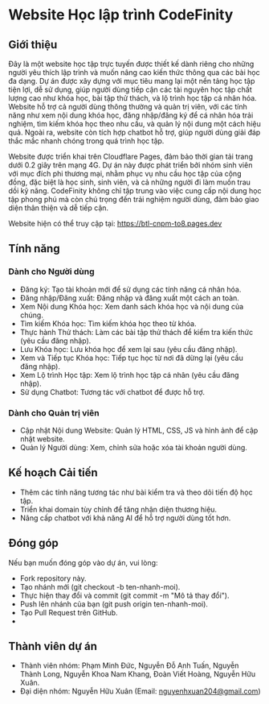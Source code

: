 # Website Học lập trình CodeFinity

## Giới thiệu

Đây là một website học tập trực tuyến được thiết kế dành riêng cho những người yêu thích lập trình và muốn nâng cao kiến thức thông qua các bài học đa dạng. Dự án được xây dựng với mục tiêu mang lại một nền tảng học tập tiện lợi, dễ sử dụng, giúp người dùng tiếp cận các tài nguyên học tập chất lượng cao như khóa học, bài tập thử thách, và lộ trình học tập cá nhân hóa. Website hỗ trợ cả người dùng thông thường và quản trị viên, với các tính năng như xem nội dung khóa học, đăng nhập/đăng ký để cá nhân hóa trải nghiệm, tìm kiếm khóa học theo nhu cầu, và quản lý nội dung một cách hiệu quả. Ngoài ra, website còn tích hợp chatbot hỗ trợ, giúp người dùng giải đáp thắc mắc nhanh chóng trong quá trình học tập.

Website được triển khai trên Cloudflare Pages, đảm bảo thời gian tải trang dưới 0.2 giây trên mạng 4G. Dự án này được phát triển bởi nhóm sinh viên với mục đích phi thương mại, nhằm phục vụ nhu cầu học tập của cộng đồng, đặc biệt là học sinh, sinh viên, và cả những người đi làm muốn trau dồi kỹ năng. CodeFinity không chỉ tập trung vào việc cung cấp nội dung học tập phong phú mà còn chú trọng đến trải nghiệm người dùng, đảm bảo giao diện thân thiện và dễ tiếp cận.

Website hiện có thể truy cập tại: https://btl-cnpm-to8.pages.dev

## Tính năng

### Dành cho Người dùng
- Đăng ký: Tạo tài khoản mới để sử dụng các tính năng cá nhân hóa.
- Đăng nhập/Đăng xuất: Đăng nhập và đăng xuất một cách an toàn.
- Xem Nội dung Khóa học: Xem danh sách khóa học và nội dung của chúng.
- Tìm kiếm Khóa học: Tìm kiếm khóa học theo từ khóa.
- Thực hành Thử thách: Làm các bài tập thử thách để kiểm tra kiến thức (yêu cầu đăng nhập).
- Lưu Khóa học: Lưu khóa học để xem lại sau (yêu cầu đăng nhập).
- Xem và Tiếp tục Khóa học: Tiếp tục học từ nơi đã dừng lại (yêu cầu đăng nhập).
- Xem Lộ trình Học tập: Xem lộ trình học tập cá nhân (yêu cầu đăng nhập).
- Sử dụng Chatbot: Tương tác với chatbot để được hỗ trợ.

 ### Dành cho Quản trị viên
- Cập nhật Nội dung Website: Quản lý HTML, CSS, JS và hình ảnh để cập nhật website.
- Quản lý Người dùng: Xem, chỉnh sửa hoặc xóa tài khoản người dùng.

## Kế hoạch Cải tiến
- Thêm các tính năng tương tác như bài kiểm tra và theo dõi tiến độ học tập.
- Triển khai domain tùy chỉnh để tăng nhận diện thương hiệu.
- Nâng cấp chatbot với khả năng AI để hỗ trợ người dùng tốt hơn.
  
## Đóng góp
Nếu bạn muốn đóng góp vào dự án, vui lòng:
- Fork repository này.
- Tạo nhánh mới (git checkout -b ten-nhanh-moi).
- Thực hiện thay đổi và commit (git commit -m "Mô tả thay đổi").
- Push lên nhánh của bạn (git push origin ten-nhanh-moi).
- Tạo Pull Request trên GitHub.
- 
## Thành viên dự án
- Thành viên nhóm: Phạm Minh Đức, Nguyễn Đỗ Anh Tuấn, Nguyễn Thành Long, Nguyễn Khoa Nam Khang, Đoàn Viết Hoàng, Nguyễn Hữu Xuân.
- Đại diện nhóm: Nguyễn Hữu Xuân (Email: nguyenhxuan204@gmail.com)
